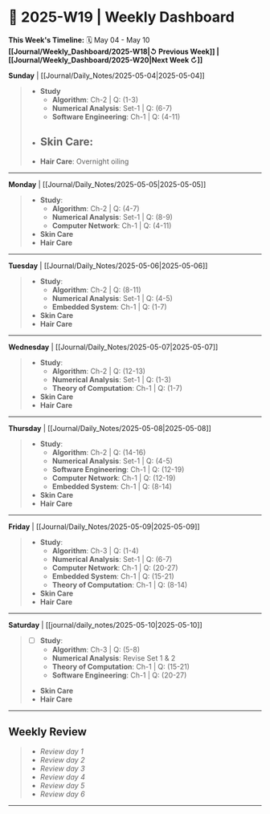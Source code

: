 # 🎯  2025-W19 | Weekly Dashboard

**This Week's Timeline:** 🗓️ May 04 - May 10
**[[Journal/Weekly_Dashboard/2025-W18|↺ Previous Week]] | [[Journal/Weekly_Dashboard/2025-W20|Next Week ↻]]**

**Sunday** | [[Journal/Daily_Notes/2025-05-04|2025-05-04]]
> - **Study**
> 	- **Algorithm**: Ch-2 | Q: (1-3)
> 	- **Numerical Analysis**: Set-1 | Q: (6-7)
> 	- **Software Engineering**: Ch-1 | Q: (4-11)
> - **Skin Care**: 
> 	- 
> - **Hair Care**: Overnight oiling

---

**Monday** | [[Journal/Daily_Notes/2025-05-05|2025-05-05]]
> - **Study**:
> 	- **Algorithm**: Ch-2 | Q: (4-7)
> 	- **Numerical Analysis**: Set-1 | Q: (8-9)
> 	- **Computer Network**: Ch-1 | Q: (4-11)
> - **Skin Care**
> - **Hair Care**

---

**Tuesday** | [[Journal/Daily_Notes/2025-05-06|2025-05-06]] 
> - **Study**:
> 	- **Algorithm**: Ch-2 | Q: (8-11)
> 	- **Numerical Analysis**: Set-1 | Q: (4-5)
> 	- **Embedded System**:  Ch-1 | Q: (1-7)
> - **Skin Care**
> - **Hair Care**

---

**Wednesday** | [[Journal/Daily_Notes/2025-05-07|2025-05-07]] 
> - **Study**:
> 	- **Algorithm**: Ch-2 | Q: (12-13)
> 	- **Numerical Analysis**: Set-1 | Q: (1-3)
> 	- **Theory of Computation**: Ch-1 | Q: (1-7)
> - **Skin Care**
> - **Hair Care**

---

**Thursday** | [[Journal/Daily_Notes/2025-05-08|2025-05-08]] 
> - **Study**:
> 	- **Algorithm**: Ch-2 | Q: (14-16)
> 	- **Numerical Analysis**: Set-1 | Q: (4-5)
> 	- **Software Engineering**: Ch-1 | Q: (12-19)
> 	- **Computer Network**: Ch-1 | Q: (12-19)
> 	- **Embedded System**: Ch-1 | Q: (8-14)
> - **Skin Care**
> - **Hair Care**

---

**Friday** | [[Journal/Daily_Notes/2025-05-09|2025-05-09]]
> - **Study**:
> 	- **Algorithm**: Ch-3 | Q: (1-4)
> 	- **Numerical Analysis**: Set-1 | Q: (6-7)
> 	- **Computer Network**: Ch-1 | Q: (20-27)
> 	- **Embedded System**: Ch-1 | Q: (15-21)
> 	- **Theory of Computation**: Ch-1 | Q: (8-14)
> - **Skin Care**
> - **Hair Care**

---

**Saturday** | [[journal/daily_notes/2025-05-10|2025-05-10]]
> - [ ] **Study**:
> 	- **Algorithm**: Ch-3 | Q: (5-8)
> 	- **Numerical Analysis**:  Revise Set 1 & 2
> 	- **Theory of Computation**: Ch-1 | Q: (15-21)
> 	- **Software Engineering**: Ch-1 | Q: (20-27)
> - **Skin Care**
> - **Hair Care**

---

## **Weekly Review**
> - *Review day 1*
> - *Review day 2*
> - *Review day 3*
> - *Review day 4*
> - *Review day 5*
> - *Review day 6*

---